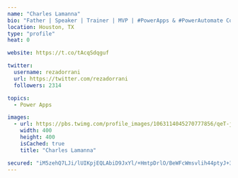 ```yaml
---
name: "Charles Lamanna"
bio: "Father | Speaker | Trainer | MVP | #PowerApps & #PowerAutomate Community Super User | YouTuber Right-pointing triangle http://youtube.com/c/rezadorrani | Learn - Share - Clockwise rightwards and leftwards open circle arrows"
location: Houston, TX
type: "profile"
heat: 0

website: https://t.co/tAcqSdqguf

twitter:
  username: rezadorrani
  url: https://twitter.com/rezadorrani
  followers: 2314

topics:
  - Power Apps

images:
  - url: https://pbs.twimg.com/profile_images/1063114045270777856/qeT-jpWr_400x400.jpg
    width: 400
    height: 400
    isCached: true
    title: "Charles Lamanna"

secured: "iM5zehQ7LJi/lUIKpjEQLAbiD9JxYl/+HmtpDrlO/BeWFcWmsvlih44ptyJ+3iDONaCK6PoWRJ5kTHJeZNUBVyK1xWOOgeZGyLjAjZ56v5E4Ei6Am29Aw/cIVEN1NUutaqTwvODRwhLWan7hHSSPllNrJALN62n3qrkpB6ADswWX67x/EEm+d+XcUnNMEqs76iRSKm6Yvq5DhzvQndS40dYsLJMBgfLc4W6+/ySZ9bHrT9J64/IJF8RfHnzu9AK78mehe/5vgI31TlVpNRNTPOPO+aJ08TuJSARVMJx7MJA9zNQZEx2C5uo6+hMNeSoJI6aLwuBSMC5yl4wyFiIunQKlJPC98qxXbqG6rYHXT8NOHsfvEOf7iIwVus+Edox5Yel7MQoVpo2UEs5S90W2pwR+3GdruobVT51GfXgkNm8=;ZlhG2tgcHRcfXC1jY/GTZg=="
---
```


